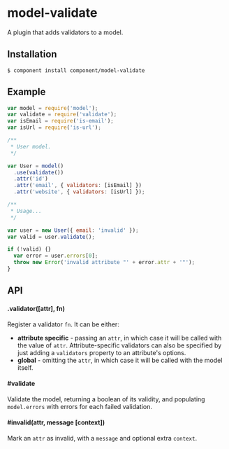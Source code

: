 
# model-validate

  A plugin that adds validators to a model.

## Installation

    $ component install component/model-validate

## Example

```js
var model = require('model');
var validate = require('validate');
var isEmail = require('is-email');
var isUrl = require('is-url');

/**
 * User model.
 */

var User = model()
  .use(validate())
  .attr('id')
  .attr('email', { validators: [isEmail] })
  .attr('website', { validators: [isUrl] });

/**
 * Usage...
 */

var user = new User({ email: 'invalid' });
var valid = user.validate();

if (!valid) {}
  var error = user.errors[0];
  throw new Error('invalid attribute "' + error.attr + '"');
}
```

## API

#### .validator([attr], fn)

  Register a validator `fn`. It can be either:
 
  * **attribute specific** - passing an `attr`, in which case it will be called with the value of `attr`. Attribute-specific validators can also be specified by just adding a `validators` property to an attribute's options.
  * **global** - omitting the `attr`, in which case it will be called with the model itself.

#### #validate

  Validate the model, returning a boolean of its validity, and populating `model.errors` with errors for each failed validation.

#### #invalid(attr, message [context])

  Mark an `attr` as invalid, with a `message` and optional extra `context`.